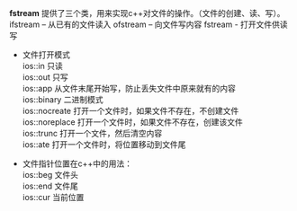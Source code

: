 **fstream** 提供了三个类，用来实现c++对文件的操作。（文件的创建、读、写）。
ifstream – 从已有的文件读入
ofstream – 向文件写内容
fstream - 打开文件供读写

+ 文件打开模式    
ios::in 只读    
ios::out 只写   
ios::app 从文件末尾开始写，防止丢失文件中原来就有的内容     
ios::binary 二进制模式  
ios::nocreate 打开一个文件时，如果文件不存在，不创建文件    
ios::noreplace 打开一个文件时，如果文件不存在，创建该文件   
ios::trunc 打开一个文件，然后清空内容   
ios::ate 打开一个文件时，将位置移动到文件尾 

+ 文件指针位置在c++中的用法：  
ios::beg 文件头      
ios::end 文件尾     
ios::cur 当前位置      

